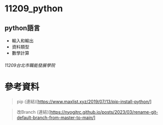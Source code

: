 # 11209_python
## python語言
- 輸入和輸出
- 資料類型
- 數學計算
###### 11209台北市職能發展學院

# 參考資料
> pip (連結)[https://www.maxlist.xyz/2019/07/13/pip-install-python/]

> 改Branch (連結)[https://nyogjtrc.github.io/posts/2023/03/rename-git-default-branch-from-master-to-main/]

